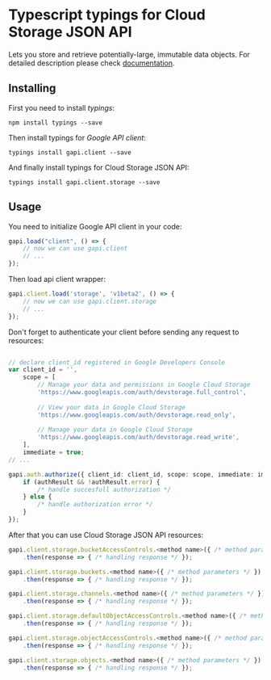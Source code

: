 # Typescript typings for Cloud Storage JSON API
Lets you store and retrieve potentially-large, immutable data objects.
For detailed description please check [documentation](https://developers.google.com/storage/docs/json_api/).

## Installing

First you need to install *typings*:
```
npm install typings --save 
```

Then install typings for *Google API client*:
```
typings install gapi.client --save 
```

And finally install typings for Cloud Storage JSON API:
```
typings install gapi.client.storage --save 
```

## Usage

You need to initialize Google API client in your code:
```typescript
gapi.load("client", () => { 
    // now we can use gapi.client
    // ... 
});
```

Then load api client wrapper:
```typescript
gapi.client.load('storage', 'v1beta2', () => {
    // now we can use gapi.client.storage
    // ... 
});
```

Don't forget to authenticate your client before sending any request to resources:
```typescript

// declare client_id registered in Google Developers Console
var client_id = '',
    scope = [     
        // Manage your data and permissions in Google Cloud Storage
        'https://www.googleapis.com/auth/devstorage.full_control',
    
        // View your data in Google Cloud Storage
        'https://www.googleapis.com/auth/devstorage.read_only',
    
        // Manage your data in Google Cloud Storage
        'https://www.googleapis.com/auth/devstorage.read_write',
    ],
    immediate = true;
// ...

gapi.auth.authorize({ client_id: client_id, scope: scope, immediate: immediate }, authResult => {
    if (authResult && !authResult.error) {
        /* handle succesfull authorization */
    } else {
        /* handle authorization error */
    }
});            
```

After that you can use Cloud Storage JSON API resources:

```typescript
gapi.client.storage.bucketAccessControls.<method name>({ /* method parameters */ })
    .then(response => { /* handling response */ });

gapi.client.storage.buckets.<method name>({ /* method parameters */ })
    .then(response => { /* handling response */ });

gapi.client.storage.channels.<method name>({ /* method parameters */ })
    .then(response => { /* handling response */ });

gapi.client.storage.defaultObjectAccessControls.<method name>({ /* method parameters */ })
    .then(response => { /* handling response */ });

gapi.client.storage.objectAccessControls.<method name>({ /* method parameters */ })
    .then(response => { /* handling response */ });

gapi.client.storage.objects.<method name>({ /* method parameters */ })
    .then(response => { /* handling response */ });
```
